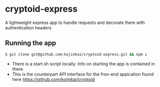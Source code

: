 # cryptoid-express

A lightweight express app to handle requests and decorate them with authentication headers

## Running the app

```bash
$ git clone git@github.com:kojinkai/cryptoid-express.git && npm i
```

* There is a start.sh script locally. Info on starting the app is contained in there.
* This is the counterpart API interface for the fron-end appication found here https://github.com/kojinkai/cryptoid